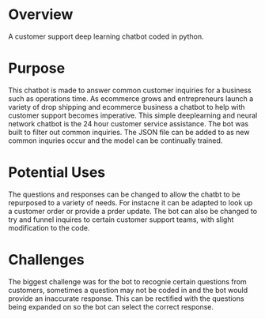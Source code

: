# Overview
A customer support deep learning chatbot coded in python. 

# Purpose
This chatbot is made to answer common customer inquiries for a business such as operations time. As ecommerce grows and entrepreneurs launch a variety of drop shipping and ecommerce business a chatbot to help with customer support becomes imperative. This simple deeplearning and neural network chatbot is the 24 hour customer service assistance. The bot was built to filter out common inquiries. The JSON file can be added to as new common inquries occur and the model can be continually trained. 

# Potential Uses
The questions and responses can be changed to allow the chatbt to be repurposed to a variety of needs. For instacne it can be adapted to look up a customer order or provide a prder update. The bot can also be changed to try and funnel inquires to certain customer support teams, with slight modification to the code. 

# Challenges
The biggest challenge was for the bot to recognie certain questions from customers, sometimes a question may not be coded in and the bot would provide an inaccurate response. This can be rectified with the questions being expanded on so the bot can select the correct response. 
